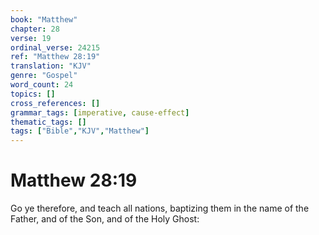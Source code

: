 ```yaml
---
book: "Matthew"
chapter: 28
verse: 19
ordinal_verse: 24215
ref: "Matthew 28:19"
translation: "KJV"
genre: "Gospel"
word_count: 24
topics: []
cross_references: []
grammar_tags: [imperative, cause-effect]
thematic_tags: []
tags: ["Bible","KJV","Matthew"]
---
```


# Matthew 28:19

Go ye therefore, and teach all nations, baptizing them in the name of the Father, and of the Son, and of the Holy Ghost:
